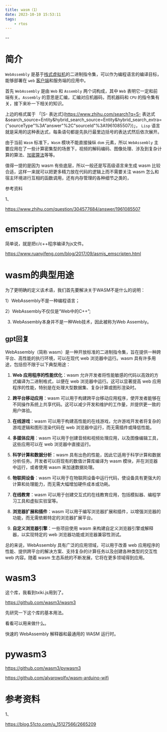 ```yaml
---
title: wasm（1）
date: 2023-10-10 15:53:11
tags:
	- rtos
---
```


--

# 简介

`WebAssembly` 是基于[栈式虚拟机](https://www.zhihu.com/search?q=栈式虚拟机&search_source=Entity&hybrid_search_source=Entity&hybrid_search_extra={"sourceType"%3A"answer"%2C"sourceId"%3A1961085507})的二进制指令集，可以作为编程语言的编译目标，能够部署在 `web` [客户端](https://www.zhihu.com/search?q=客户端&search_source=Entity&hybrid_search_source=Entity&hybrid_search_extra={"sourceType"%3A"answer"%2C"sourceId"%3A1961085507})和服务端的应用中。

首先 `WebAssembly` 是由 `Web` 和 `Assembly` 两个词构成，其中 `Web` 表明它一定和前端有关。`Assembly` 的意思是汇编，汇编对应机器码，而机器码和 `CPU` 的指令集有关，接下来补一下相关的知识。



上边的格式属于 「[S- 表达式](https://www.zhihu.com/search?q=S- 表达式&search_source=Entity&hybrid_search_source=Entity&hybrid_search_extra={"sourceType"%3A"answer"%2C"sourceId"%3A1961085507})」， `Lisp` 语言就是采用的这种表达式，每条语句都是先执行最里边括号的表达式然后依次展开。



由于当前 `Wasm` 标准下，`Wasm` 模块不能直接操纵 `dom` 元素，所以 `WebAssembly` 主要应用在了一些计算密集型的场景下，视频的解码编码、图像处理、涉及到复杂计算的算法、[加密算法](https://www.zhihu.com/search?q=加密算法&search_source=Entity&hybrid_search_source=Entity&hybrid_search_extra={"sourceType"%3A"answer"%2C"sourceId"%3A1961085507})等等。



值得一提的是因为 wasm 有些底层，所以一般还是写高级语言来生成 wasm 比较合适，这样一来就可以把更多精力放在代码的逻辑上而不需要关注 wasm 怎么和宿主环境进行互相的函数调用，还有内存管理的各种细节之类的，





参考资料

1、

https://www.zhihu.com/question/304577684/answer/1961085507

# emscripten

简单说，就是把c/c++程序编译为js文件。



https://www.ruanyifeng.com/blog/2017/09/asmjs_emscripten.html

# wasm的典型用途

为了更明确的定义该术语，我们首先要解决关于WASM不是什么的说明：



1）WebAssembly不是一种编程语言；

2）WebAssembly不仅仅是“Web中的C++”;

3)  WebAssembly本身并不是一种Web技术，因此被称为Web Assembly。



## gpt回复

WebAssembly（简称 wasm）是一种开放标准的二进制指令集，旨在提供一种跨平台、高性能的执行环境，可以在现代 web 浏览器中运行。wasm 具有许多用途，包括但不限于以下典型用途：

1. **Web 应用程序的性能优化**：wasm 允许开发者将性能敏感的代码以高效的方式编译为二进制格式，以便在 web 浏览器中运行。这可以显著提高 web 应用程序的性能，特别是在处理大型数据集、复杂计算或图形渲染时。

2. **跨平台移动应用**：wasm 可以用于构建跨平台移动应用程序，使开发者能够在不同操作系统上共享代码。这可以减少开发和维护的工作量，并提供更一致的用户体验。

3. **在线游戏**：wasm 可以用于构建高性能的在线游戏，允许游戏开发者将复杂的游戏逻辑和图形渲染代码在 web 浏览器中运行，而无需插件或降低性能。

4. **多媒体应用**：wasm 可以用于创建音频和视频处理应用，以及图像编辑工具，这些应用可以在 web 浏览器中直接运行。

5. **科学计算和数据分析**：wasm 具有出色的性能，因此它适用于科学计算和数据分析任务。开发者可以将现有的数值计算库编译为 wasm 模块，并在浏览器中运行，或者使用 wasm 来加速数据处理。

6. **物联网设备**：wasm 可以用于在物联网设备中运行代码，使设备具有更强大的计算和处理能力，而无需大幅增加硬件成本或功耗。

7. **在线教育**：wasm 可以用于创建交互式的在线教育应用，包括模拟器、编程学习工具和虚拟实验室等。

8. **浏览器扩展和插件**：wasm 可以用于编写浏览器扩展和插件，以增强浏览器的功能，而无需依赖特定的浏览器扩展平台。

9. **自定义浏览器引擎**：一些项目使用 wasm 来构建自定义浏览器引擎或解释器，以实现特定的 web 浏览器功能或浏览器兼容性测试。

总的来说，WebAssembly 具有广泛的应用领域，可以用于改善 web 应用程序的性能、提供跨平台的解决方案、支持复杂的计算任务以及创建各种类型的交互性 web 内容。随着 wasm 生态系统的不断发展，它将在更多领域得到应用。

# wasm3

这个库，我看到txiki.js用到了。

https://github.com/wasm3/wasm3

先研究一下这个库的基本用法。

看看可以用来做什么。

快速的 WebAssembly 解释器和最通用的 WASM 运行时。

# pywasm3

https://github.com/wasm3/pywasm3



https://github.com/alvarowolfx/wasm-arduino-wifi

# 参考资料

1、

https://blog.51cto.com/u_15127566/2665209